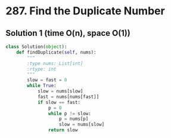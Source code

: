 # 287. Find the Duplicate Number

## Solution 1 (time O(n), space O(1))

```python
class Solution(object):
    def findDuplicate(self, nums):
        """
        :type nums: List[int]
        :rtype: int
        """
        slow = fast = 0
        while True:
            slow = nums[slow]
            fast = nums[nums[fast]]
            if slow == fast:
                p = 0
                while p != slow:
                    p = nums[p]
                    slow = nums[slow]
                return slow
```
